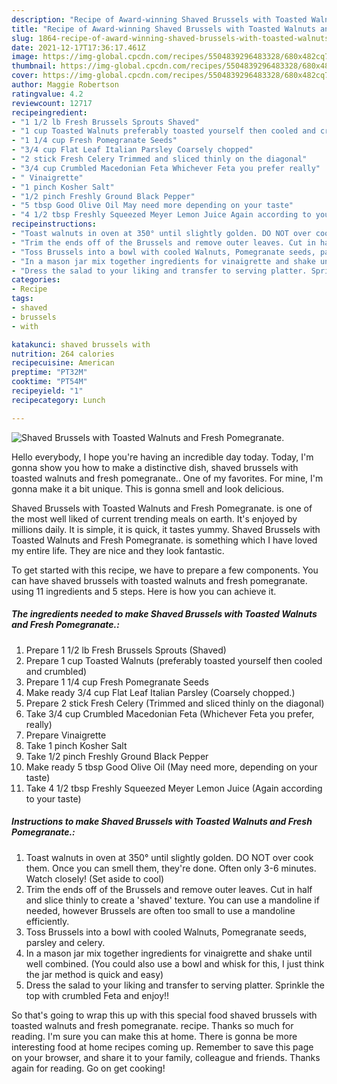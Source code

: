 ```yaml
---
description: "Recipe of Award-winning Shaved Brussels with Toasted Walnuts and Fresh Pomegranate."
title: "Recipe of Award-winning Shaved Brussels with Toasted Walnuts and Fresh Pomegranate."
slug: 1864-recipe-of-award-winning-shaved-brussels-with-toasted-walnuts-and-fresh-pomegranate
date: 2021-12-17T17:36:17.461Z
image: https://img-global.cpcdn.com/recipes/5504839296483328/680x482cq70/shaved-brussels-with-toasted-walnuts-and-fresh-pomegranate-recipe-main-photo.jpg
thumbnail: https://img-global.cpcdn.com/recipes/5504839296483328/680x482cq70/shaved-brussels-with-toasted-walnuts-and-fresh-pomegranate-recipe-main-photo.jpg
cover: https://img-global.cpcdn.com/recipes/5504839296483328/680x482cq70/shaved-brussels-with-toasted-walnuts-and-fresh-pomegranate-recipe-main-photo.jpg
author: Maggie Robertson
ratingvalue: 4.2
reviewcount: 12717
recipeingredient:
- "1 1/2 lb Fresh Brussels Sprouts Shaved"
- "1 cup Toasted Walnuts preferably toasted yourself then cooled and crumbled"
- "1 1/4 cup Fresh Pomegranate Seeds"
- "3/4 cup Flat Leaf Italian Parsley Coarsely chopped"
- "2 stick Fresh Celery Trimmed and sliced thinly on the diagonal"
- "3/4 cup Crumbled Macedonian Feta Whichever Feta you prefer really"
- " Vinaigrette"
- "1 pinch Kosher Salt"
- "1/2 pinch Freshly Ground Black Pepper"
- "5 tbsp Good Olive Oil May need more depending on your taste"
- "4 1/2 tbsp Freshly Squeezed Meyer Lemon Juice Again according to your taste"
recipeinstructions:
- "Toast walnuts in oven at 350° until slightly golden. DO NOT over cook them. Once you can smell them, they&#39;re done. Often only 3-6 minutes. Watch closely! (Set aside to cool)"
- "Trim the ends off of the Brussels and remove outer leaves. Cut in half and slice thinly to create a &#39;shaved&#39; texture. You can use a mandoline if needed, however Brussels are often too small to use a mandoline efficiently."
- "Toss Brussels into a bowl with cooled Walnuts, Pomegranate seeds, parsley and celery."
- "In a mason jar mix together ingredients for vinaigrette and shake until well combined. (You could also use a bowl and whisk for this, I just think the jar method is quick and easy)"
- "Dress the salad to your liking and transfer to serving platter. Sprinkle the top with crumbled Feta and enjoy!!"
categories:
- Recipe
tags:
- shaved
- brussels
- with

katakunci: shaved brussels with 
nutrition: 264 calories
recipecuisine: American
preptime: "PT32M"
cooktime: "PT54M"
recipeyield: "1"
recipecategory: Lunch

---
```



![Shaved Brussels with Toasted Walnuts and Fresh Pomegranate.](https://img-global.cpcdn.com/recipes/5504839296483328/680x482cq70/shaved-brussels-with-toasted-walnuts-and-fresh-pomegranate-recipe-main-photo.jpg)

Hello everybody, I hope you're having an incredible day today. Today, I'm gonna show you how to make a distinctive dish, shaved brussels with toasted walnuts and fresh pomegranate.. One of my favorites. For mine, I'm gonna make it a bit unique. This is gonna smell and look delicious.

Shaved Brussels with Toasted Walnuts and Fresh Pomegranate. is one of the most well liked of current trending meals on earth. It's enjoyed by millions daily. It is simple, it is quick, it tastes yummy. Shaved Brussels with Toasted Walnuts and Fresh Pomegranate. is something which I have loved my entire life. They are nice and they look fantastic.




To get started with this recipe, we have to prepare a few components. You can have shaved brussels with toasted walnuts and fresh pomegranate. using 11 ingredients and 5 steps. Here is how you can achieve it.

<!--inarticleads1-->

##### The ingredients needed to make Shaved Brussels with Toasted Walnuts and Fresh Pomegranate.:

1. Prepare 1 1/2 lb Fresh Brussels Sprouts (Shaved)
1. Prepare 1 cup Toasted Walnuts (preferably toasted yourself then cooled and crumbled)
1. Prepare 1 1/4 cup Fresh Pomegranate Seeds
1. Make ready 3/4 cup Flat Leaf Italian Parsley (Coarsely chopped.)
1. Prepare 2 stick Fresh Celery (Trimmed and sliced thinly on the diagonal)
1. Take 3/4 cup Crumbled Macedonian Feta (Whichever Feta you prefer, really)
1. Prepare  Vinaigrette
1. Take 1 pinch Kosher Salt
1. Take 1/2 pinch Freshly Ground Black Pepper
1. Make ready 5 tbsp Good Olive Oil (May need more, depending on your taste)
1. Take 4 1/2 tbsp Freshly Squeezed Meyer Lemon Juice (Again according to your taste)




<!--inarticleads2-->

##### Instructions to make Shaved Brussels with Toasted Walnuts and Fresh Pomegranate.:

1. Toast walnuts in oven at 350° until slightly golden. DO NOT over cook them. Once you can smell them, they&#39;re done. Often only 3-6 minutes. Watch closely! (Set aside to cool)
1. Trim the ends off of the Brussels and remove outer leaves. Cut in half and slice thinly to create a &#39;shaved&#39; texture. You can use a mandoline if needed, however Brussels are often too small to use a mandoline efficiently.
1. Toss Brussels into a bowl with cooled Walnuts, Pomegranate seeds, parsley and celery.
1. In a mason jar mix together ingredients for vinaigrette and shake until well combined. (You could also use a bowl and whisk for this, I just think the jar method is quick and easy)
1. Dress the salad to your liking and transfer to serving platter. Sprinkle the top with crumbled Feta and enjoy!!




So that's going to wrap this up with this special food shaved brussels with toasted walnuts and fresh pomegranate. recipe. Thanks so much for reading. I'm sure you can make this at home. There is gonna be more interesting food at home recipes coming up. Remember to save this page on your browser, and share it to your family, colleague and friends. Thanks again for reading. Go on get cooking!
